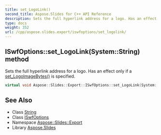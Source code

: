 ```yaml
---
title: set_LogoLink()
second_title: Aspose.Slides for C++ API Reference
description: Sets the full hyperlink address for a logo. Has an effect only if a set_LogoImageBytes() is specified.
type: docs
weight: 352
url: /cpp/aspose.slides.export/iswfoptions/set_logolink/
---
```

## ISwfOptions::set_LogoLink(System::String) method


Sets the full hyperlink address for a logo. Has an effect only if a [set_LogoImageBytes()](../../swfoptions/set_logoimagebytes/) is specified.

```cpp
virtual void Aspose::Slides::Export::ISwfOptions::set_LogoLink(System::String value)=0
```

## See Also

* Class [String](../../system/string/)
* Class [ISwfOptions](./)
* Namespace [Aspose::Slides::Export](../)
* Library [Aspose.Slides](../../)